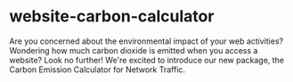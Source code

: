 # website-carbon-calculator
Are you concerned about the environmental impact of your web activities? Wondering how much carbon dioxide is emitted when you access a website? Look no further! We're excited to introduce our new package, the Carbon Emission Calculator for Network Traffic.

